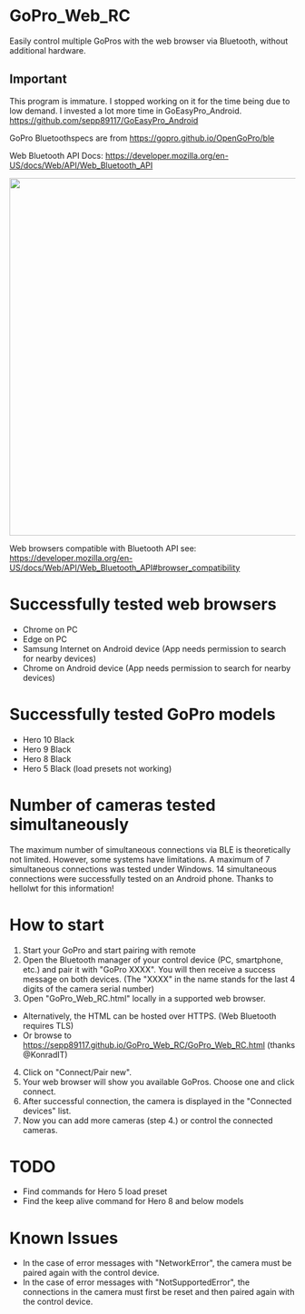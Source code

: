 # GoPro_Web_RC
Easily control multiple GoPros with the web browser via Bluetooth, without additional hardware.

## Important
This program is immature. I stopped working on it for the time being due to low demand. I invested a lot more time in GoEasyPro_Android. https://github.com/sepp89117/GoEasyPro_Android
<br>

GoPro Bluetoothspecs are from https://gopro.github.io/OpenGoPro/ble

Web Bluetooth API Docs: https://developer.mozilla.org/en-US/docs/Web/API/Web_Bluetooth_API 

<img src="https://github.com/sepp89117/GoPro_Web_RC/blob/main/preview_v1.2.png" width="630">

Web browsers compatible with Bluetooth API see:
https://developer.mozilla.org/en-US/docs/Web/API/Web_Bluetooth_API#browser_compatibility

# Successfully tested web browsers
- Chrome on PC
- Edge on PC
- Samsung Internet on Android device (App needs permission to search for nearby devices)
- Chrome on Android device (App needs permission to search for nearby devices)

# Successfully tested GoPro models
- Hero 10 Black
- Hero 9 Black
- Hero 8 Black
- Hero 5 Black (load presets not working)

# Number of cameras tested simultaneously
The maximum number of simultaneous connections via BLE is theoretically not limited. However, some systems have limitations. A maximum of 7 simultaneous connections was tested under Windows. 14 simultaneous connections were successfully tested on an Android phone. Thanks to hellolwt for this information!

# How to start
1. Start your GoPro and start pairing with remote
2. Open the Bluetooth manager of your control device (PC, smartphone, etc.) and pair it with "GoPro XXXX". You will then receive a success message on both devices. (The "XXXX" in the name stands for the last 4 digits of the camera serial number)
3. Open "GoPro_Web_RC.html" locally in a supported web browser.
-  Alternatively, the HTML can be hosted over HTTPS. (Web Bluetooth requires TLS)
-  Or browse to https://sepp89117.github.io/GoPro_Web_RC/GoPro_Web_RC.html (thanks @KonradIT)
4. Click on "Connect/Pair new".
5. Your web browser will show you available GoPros. Choose one and click connect.
6. After successful connection, the camera is displayed in the "Connected devices" list.
7. Now you can add more cameras (step 4.) or control the connected cameras.

# TODO
- Find commands for Hero 5 load preset
- Find the keep alive command for Hero 8 and below models

# Known Issues
- In the case of error messages with "NetworkError", the camera must be paired again with the control device.
- In the case of error messages with "NotSupportedError", the connections in the camera must first be reset and then paired again with the control device.
